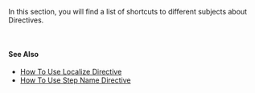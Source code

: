 
In this section, you will find a list of shortcuts to different subjects about Directives.

<br/>

#### See Also  

* [How To Use Localize Directive](localize.md)
* [How To Use Step Name Directive](stepname.md)

